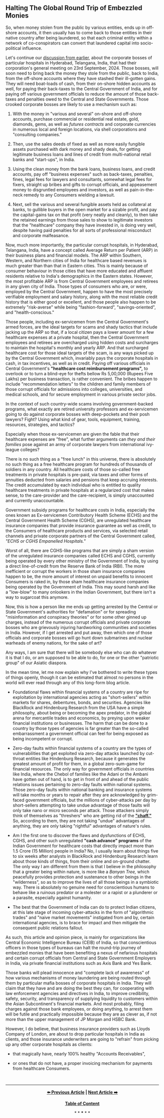 ## Halting The Global Round Trip of Embezzled Monies

So, when money stolen from the public by various entities, ends up in off-shore accounts, it then usually has to come back to those entities in their native country after being laundered, so that each criminal entity within a network of co-conspirators can convert that laundered capital into socio-political influence.  

Let's continue our [discussion from earlier](https://github.com/callthis/fiction/blob/master/when_might_the_international_bureau_get_involved.md), about the corporate bosses of particular hospitals in Hyderabad, Telangana, India, that had their corporation's general meeting on 23rd September, 2024. Those bosses, will soon need to bring back the money they stole from the public, back to India, from the off-shore accounts where they have stashed their ill-gotten gains. They will need boat-loads of cash, from their on-shore hidden accounts as well, for paying their back-taxes to the Central Government of India, and for paying off various government officials to reduce the amount of those back-taxes and penalties owed to the Central and State Governments. Those crooked corporate bosses are likely to use a mechanism such as: 

1. With the money in "various and several" on-shore and off-shore accounts, purchase commercial or residential real estate, gold, diamonds, gems, as well as *futures contracts* and corporate currencies in numerous local and foreign locations, via shell corporations and "consulting companies."  

1. Then, use the sales deeds of fixed as well as more easily fungible assets purchased with dark money and shady deals, for getting legitimate business loans and lines of credit from multi-national retail banks and "start-ups", in India. 

1. Using the clean money from the bank loans, business loans, and credit accounts, pay off "business expenses" such as back-taxes, penalties, fines, legal fees for lawyers and consultants, somewhat legal fees for fixers, straight up bribes and gifts to corrupt officials, and appeasement money to disgruntled employees and investors, as well as pain-in-the-neck remedy to any Consumers wielding a lawsuit.  

1. Next, sell the various and several fungible assets held as collateral at banks, to gullible buyers in the open market for a sizable profit, and pay the capital-gains tax on that profit (very neatly and cleanly), to then take the retained earnings from those sales to show to legitimate investors that the "healthcare" company they have invested in, is doing very well, despite having paid penalties for all sorts of professional misconduct and corporate malfeasance.  

Now, much more importantly, the particular corrupt hospitals, in Hyderabad, Telangana, India, have a concept called Average Return per Patient (ARP) in their business plans and financial models. The ARP within Southern, Western, and Northern cities of India for healthcare based revenues is much greater than than that in Eastern cities. This is mainly because of consumer behaviour in those cities that have more educated and affluent residents relative to India's demographics in the Eastern states. However, the most profitable ARP is from Central Government employees and retirees in any given city of India. Those types of consumers who are, or were, employed by the Central Government, happen to have the most precisely verifiable employment and salary history, along with the most reliable credit history that is either good or excellent, and those people also happen to be extremely "risk-averse" while being "fashion-forward", "savings-oriented", and "health-conscious." 

Those people, including ex-servicemen from the Central Government's armed forces, are the ideal targets for scams and shady tactics that include jacking up the ARP so that, if a local citizen pays a lower amount for a few healthcare expenses at a private hospital, then the Central Government employees and retirees are overcharged using hidden costs and surcharges to maintain the hospital's monthly and yearly ARP. And that surcharged healthcare cost for those ideal targets of the scam, is any ways picked up by the Central Government which, invariably pays the corporate hospitals in cash, in tax incentives, as well as in credit. Paying off various officials in Central Government's **"healthcare cost reimbursement programs",** to overlook or to turn a blind-eye for thefts bellow Rs 5,00,000 (Rupees Five Lakhs) per business transaction, is rather convenient. The bribes happen to include "recommendation letters" to the children and family members of those corrupt officials for admissions into colleges, universities, and medical schools, and for secure employment in various private sector jobs. 

In the context of such country-wide scams involving government-backed programs, what exactly are retired university professors and ex-servicemen going to do against corporate bosses with deep-pockets and their posh lawyers? Fight? Using what kind of gear, tools, equipment, training, resources, strategies, and tactics? 

Especially when those ex-servicemen are given the fable that their healthcare expenses are "free", what further arguments can *they and their families* pose against an army of corporate lawyers from international ivy-league colleges? 

There is no such thing as a "free lunch" in this universe, there is absolutely no such thing as a free healthcare program for hundreds of thousands of soldiers in any country. All healthcare costs of those so-called free treatments in private hospitals is pre-paid, via taxes and other forms of annuities deducted from salaries and pensions that keep accruing interests. The credit accumulated by each individual who is entitled to quality healthcare treatments in private hospitals at a regularized cost that makes sense, to the care-provider and the care-recipient, is simply unaccounted and currently unaccountable. 

Government subsidy programs for healthcare costs in India, especially the ones known as Ex-servicemen Contributory Health Scheme (ECHS) and the Central Government Health Scheme (CGHS), are unregulated healthcare insurance companies that provide insurance guarantee as well as credit, to the Consumers of healthcare products and services, via selected retail channels and private corporate partners of the Central Government called, *"ECHS or CGHS Empanelled Hospitals."*  

Worst of all, there are CGHS-like programs that are simply a sham version of the unregulated insurance companies called ECHS and CGHS, currently being operated by every other ministry of the Government of India, by using a direct line-of-credit from the Reserve Bank of India (RBI). The more inefficient or corrupt the workers in those sham insurance companies happen to be, the more amount of interest on unpaid benefits to innocent Consumers is raked in, by those sham healthcare insurance companies being operated by the Government of India. This may sound harsh and like a "low-blow" to many onlookers in the Indian Government, but there isn't a way to sugarcoat this anymore. 

Now, this is how a person like me ends up getting arrested by the Central or State Government's authorities for "defamation" or for spreading "misinformation and conspiracy theories" or for some other ginned up charges, instead of the numerous corrupt officials and private corporate bosses who are grievously injuring hardworking communities and societies in India. However, if I get arrested and put away, then which one of those officials and corporate bosses will go hunt down submarines and nuclear warheads of enemy nations, for the sake of art? 

Any ways, I am sure that there will be somebody else who can do whatever it is that I do, or am supposed to be able to do, for one or the other "patriotic group" of our Asiatic diaspora.  

In the mean time, let me now explain why I've bothered to write these types of things openly, though it can be estimated that almost no persons in the world will ever read through any of this long-form blog article.  

- Foundational flaws within financial systems of a country are ripe for exploitation by international agencies acting as "short-sellers" within markets for shares, debentures, bonds, and securities. Agencies like BlackRock and Hindenburg Research from the USA have a simple philosophy, about being or becoming the apex predator, in the global arena for mercantile trades and economics, by preying upon weaker financial institutions or businesses. The harm that can be done to a country by those types of agencies is far greater than the so-called embarrassment a government official can feel for being exposed as being incompetent or corrupt. 

- Zero-day faults within financial systems of a country are the types of vulnerabilities that get exploited via zero-day attacks launched by cut-throat entities like Hindenburg Research, because it generates the greatest amount of profit for them, in a global zero-sum-game for financial resources. The only way for government officials in countries like India, where the Chebol of families like the Adani or the Ambani have gotten out of hand, is to get in front of and ahead of the public relations issues pertaining to zero-day faults within national systems. Those zero-day faults within national banking and insurance systems will take months or years to repair after they are acknowledged by grim-faced government officials, but the millions of cyber-attacks per day by short-sellers attempting to take undue advantage of those faults will only take nano or micro seconds per attack. Those attackers simply think of themselves as "threshers" who are getting rid of the **["chaff."](https://en.wikipedia.org/wiki/Chaff)** So, according to them, they are not taking "undue" advantages of anything, they are only taking "rightful" advantages of nature's rules. 

- Am I the first one to discover the flaws and dysfunctions of ECHS, CGHS, and other such unregulated **"cash advance" programs** of the Indian Government for healthcare costs that directly impact more than 1.5 Crore (15 Million) people in India? No, I usually learn about things five to six weeks after analysts in BlackRock and Hindenburg Research learn about those kinds of things, from their online and on-ground chatter. The only way I am different from them is that I believe in the philosophy that a greater being within nature, is more like a *Banyan Tree,* which peacefully provides protection and sustenance to other beings in the "wilderness", so as to improve the lives of all those beings in a symbiotic way. There is absolutely no genuine need for conscientious humans to behave like a ruinous predator or a molester or a rapist or a plunderer or a parasite, especially against humanity. 

- The best that the Government of India can do to protect Indian citizens, at this late stage of incoming cyber-attacks in the form of "algorithmic trades" and "naive market movements" instigated from and by, certain international agencies, is to brace for impact and then mitigate the consequent public relations fallout. 

As such, this article and opinion piece, is mainly for organizations like Central Economic Intelligence Bureau (CEIB) of India, so that conscientious officers in those types of bureaus can halt the round-trip journey of embezzled monies that have been benefiting a nexus of nefarious hospitals and certain corrupt officials from Central and State Government Employers in India, via private financial institutions such as Axis Bank and Yes Bank.  

Those banks will plead innocence and "complete lack of awareness" of how various mechanisms of money laundering are being routed through them by particular mafia bosses of corporate hospitals in India. They will claim that they have and are doing the best they can, for cooperating with law enforcement agencies and directives in India, to improve credibility, safety, security, and transparency of supplying liquidity to customers within the Asian Subcontinent's financial markets. And most probably, filing charges against those bank employees, or doing anything, to arrest them will be futile and practically impossible because they are as clever as, if not more than the upper management of JP Morgan and HSBC Bank. 

However, I do believe, that business insurance providers such as Lloyds Company of London, are about to drop particular hospitals in India as clients, and those insurance underwriters are going to "refrain" from picking up any other corporate hospitals as clients: 

- that magically have, nearly 100% healthy "Accounts Receivables", 

- or ones that do not have, a proper invoicing mechanism for payments from healthcare Consumers. 

<br>  

---

<div align="center">
  
  **[:arrow_left: Previous Article][Prev] | [Next Article :arrow_right:][Next]** 
  
  **[Table of Content][TOC]**

  [Prev]: /criminality_of_policies_for_holding_human_beings_as_chattel.md
  [TOC]: /README.md#damroo
  [Next]: /a-closer-look-at-cghs.md
  
  <p>* * <b>*</b> * *</p>
  
</div>